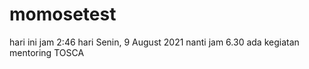 # momosetest

hari ini jam 2:46 hari Senin, 9 August 2021
nanti jam 6.30 ada kegiatan mentoring TOSCA
